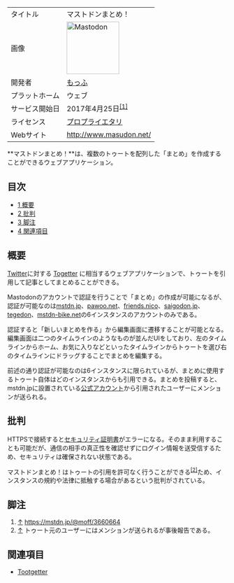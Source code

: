 <div>

|                |                                                                                                                                                                                                                                                                                                        |
|----------------|--------------------------------------------------------------------------------------------------------------------------------------------------------------------------------------------------------------------------------------------------------------------------------------------------------|
| タイトル       | マストドンまとめ！                                                                                                                                                                                                                                                                                     |
| 画像           | [<img src="/images/thumb/0/00/Mastodon_logo.png/120px-Mastodon_logo.png" srcset="/images/thumb/0/00/Mastodon_logo.png/180px-Mastodon_logo.png 1.5x, /images/0/00/Mastodon_logo.png 2x" width="120" height="120" alt="Mastodon" />](/%E3%83%95%E3%82%A1%E3%82%A4%E3%83%AB:Mastodon_logo.png "Mastodon") |
| 開発者         | <a href="https://mstdn.jp/@moff" rel="nofollow">もっふ</a>                                                                                                                                                                                                                                             |
| プラットホーム | ウェブ                                                                                                                                                                                                                                                                                                 |
| サービス開始日 | 2017年4月25日<sup>[\[1\]](#cite_note-1)</sup>                                                                                                                                                                                                                                                          |
| ライセンス     | [プロプライエタリ](/%E3%83%97%E3%83%AD%E3%83%97%E3%83%A9%E3%82%A4%E3%82%A8%E3%82%BF%E3%83%AA "プロプライエタリ")                                                                                                                                                                                       |
| Webサイト      | <a href="http://www.masudon.net/" rel="nofollow">http://www.masudon.net/</a>                                                                                                                                                                                                                           |

  
**マストドンまとめ！**は、複数のトゥートを配列した「まとめ」を作成することができるウェブアプリケーション。

<div>

<div lang="ja" dir="ltr">

## 目次

</div>

-   [1 概要](#.E6.A6.82.E8.A6.81)
-   [2 批判](#.E6.89.B9.E5.88.A4)
-   [3 脚注](#.E8.84.9A.E6.B3.A8)
-   [4 関連項目](#.E9.96.A2.E9.80.A3.E9.A0.85.E7.9B.AE)

</div>

## 概要

[Twitter](/Twitter "Twitter")に対する <a href="https://togetter.com/" rel="nofollow">Togetter</a> に相当するウェブアプリケーションで、トゥートを引用して記事としてまとめることができる。

Mastodonのアカウントで認証を行うことで「まとめ」の作成が可能になるが、認証が可能なのは[mstdn.jp](/Mstdn.jp "Mstdn.jp")、[pawoo.net](/Pawoo "Pawoo")、[friends.nico](/Friends.nico "Friends.nico")、[saigodon.jp](/Saigodon "Saigodon")、[tegedon](/Tegedon "Tegedon")、[mstdn-bike.net](/Mstdn-bike.net "Mstdn-bike.net (存在しないページ)")の6インスタンスのアカウントのみである。

認証すると「新しいまとめを作る」から編集画面に遷移することが可能となる。編集画面は二つのタイムラインのようなものが並んだUIをしており、左のタイムラインからホーム、お気に入りなどといったタイムラインからトゥートを選び右のタイムラインにドラッグすることでまとめを編集する。

前述の通り認証が可能なのは6インスタンスに限られているが、まとめに使用するトゥート自体はどのインスタンスからも引用できる。まとめを投稿すると、mstdn.jpに設置されている<a href="https://mstdn.jp/@mastodon_matome" rel="nofollow">公式アカウント</a>から引用されたユーザーにメンションが送られる。

## 批判

HTTPSで接続すると[セキュリティ証明書](/%E3%82%BB%E3%82%AD%E3%83%A5%E3%83%AA%E3%83%86%E3%82%A3%E8%A8%BC%E6%98%8E%E6%9B%B8 "セキュリティ証明書")がエラーになる。そのまま利用することも可能だが、通信の相手の真正性を確認せずにログイン情報を送受信するため、セキュリティは確保されない状態である。

マストドンまとめ！はトゥートの引用を許可なく行うことができる<sup>[\[2\]](#cite_note-2)</sup>ため、インスタンスの規約や法律に抵触する場合があるという批判がされている。

## 脚注

<div>

1.  [↑](#cite_ref-1) <a href="https://mstdn.jp/@moff/3660664" rel="nofollow">https://mstdn.jp/@moff/3660664</a>
2.  [↑](#cite_ref-2) トゥート元のユーザーにはメンションが送られるが事後報告である。

</div>

## 関連項目

-   [Tootgetter](/Tootgetter "Tootgetter")

</div>
